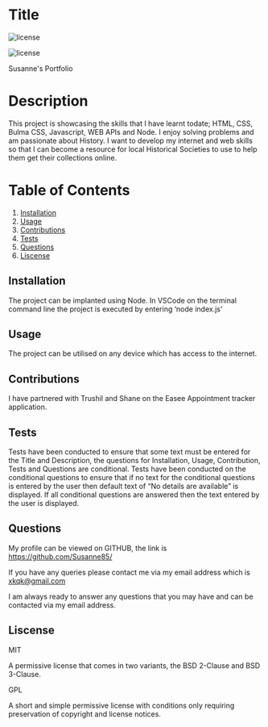 # Title

![license](https://img.shields.io/badge/MIT-License-green)

![license](https://img.shields.io/badge/GPL-License-red)



  
Susanne's Portfolio

# Description

This project is showcasing the skills that I have learnt todate; HTML, CSS, Bulma CSS, Javascript, WEB APIs and Node.  I enjoy solving problems and am passionate about History.  I want to develop my internet and web skills so that I can become a resource for local Historical Societies to use to help them get their collections online.  

# Table of Contents
1. [Installation](#Installation)
2. [Usage](#Usage)
3. [Contributions](#Contributions)
4. [Tests](#Tests)
5. [Questions](#Questions)
6. [Liscense](#Liscense)

 
## Installation
The project can be implanted using Node.  In VSCode on the terminal command line the project is executed by entering ‘node index.js’

## Usage
The project can be utilised on any device which has access to the internet.

## Contributions
I have partnered with Trushil and Shane on the Easee Appointment tracker application.  

## Tests
Tests have been conducted to ensure that some text must be entered for the Title and Description, the questions for Installation, Usage, Contribution, Tests and Questions are conditional.  Tests have been conducted on the conditional questions to ensure that if no text for the conditional questions is entered by the user then default text of “No details are available” is displayed.  If all conditional questions are answered then the text entered by the user is displayed.

## Questions


My profile can be viewed on GITHUB, the link is https://github.com/Susanne85/

If you have any queries please contact me via my email address which is xkqk@gmail.com

I am always ready to answer any questions that you may have and can be contacted via my email address.

## Liscense

MIT

A permissive license that comes in two variants, the BSD 2-Clause and BSD 3-Clause.



GPL

A short and simple permissive license with conditions only requiring preservation of copyright and license notices.





